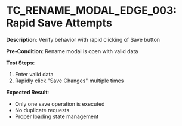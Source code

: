 # TC_RENAME_MODAL_EDGE_003: Rapid Save Attempts

**Description**: Verify behavior with rapid clicking of Save button

**Pre-Condition**: Rename modal is open with valid data

**Test Steps**:
1. Enter valid data
2. Rapidly click "Save Changes" multiple times

**Expected Result**:
- Only one save operation is executed
- No duplicate requests
- Proper loading state management